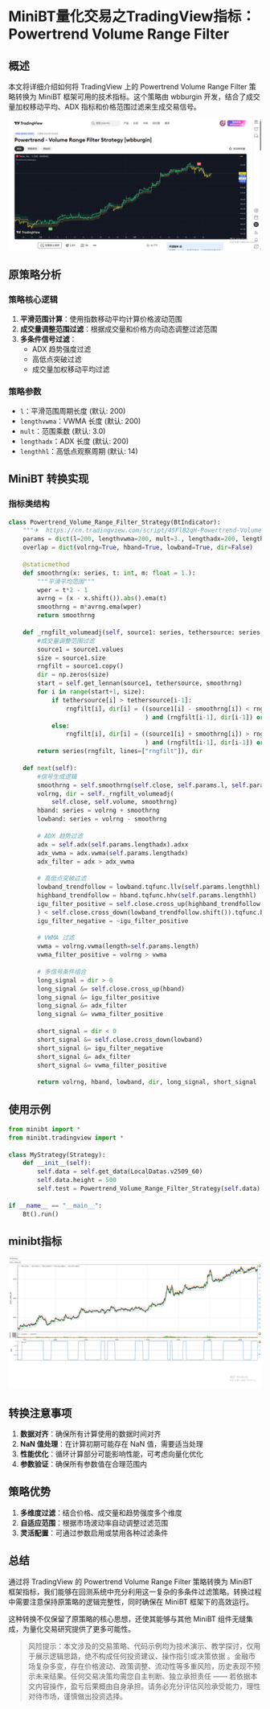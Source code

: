 # **MiniBT量化交易之TradingView指标： Powertrend Volume Range Filter**

## 概述

本文将详细介绍如何将 TradingView 上的 Powertrend Volume Range Filter 策略转换为 MiniBT 框架可用的技术指标。这个策略由 wbburgin 开发，结合了成交量加权移动平均、ADX 指标和价格范围过滤来生成交易信号。

![](../plot/3_1_1.png)

## 原策略分析

### 策略核心逻辑

1. **平滑范围计算**：使用指数移动平均计算价格波动范围
2. **成交量调整范围过滤**：根据成交量和价格方向动态调整过滤范围
3. **多条件信号过滤**：
   - ADX 趋势强度过滤
   - 高低点突破过滤
   - 成交量加权移动平均过滤

### 策略参数

- `l`：平滑范围周期长度 (默认: 200)
- `lengthvwma`：VWMA 长度 (默认: 200)
- `mult`：范围乘数 (默认: 3.0)
- `lengthadx`：ADX 长度 (默认: 200)
- `lengthhl`：高低点观察周期 (默认: 14)

## MiniBT 转换实现

### 指标类结构

```python
class Powertrend_Volume_Range_Filter_Strategy(BtIndicator):
    """✈  https://cn.tradingview.com/script/45FlB2qH-Powertrend-Volume-Range-Filter-Strategy-wbburgin/"""
    params = dict(l=200, lengthvwma=200, mult=3., lengthadx=200, lengthhl=14)
    overlap = dict(volrng=True, hband=True, lowband=True, dir=False)

    @staticmethod
    def smoothrng(x: series, t: int, m: float = 1.):
        """平滑平均范围"""
        wper = t*2 - 1
        avrng = (x - x.shift()).abs().ema(t)
        smoothrng = m*avrng.ema(wper)
        return smoothrng

    def _rngfilt_volumeadj(self, source1: series, tethersource: series, smoothrng: series):
        #成交量调整范围过滤
        source1 = source1.values
        size = source1.size
        rngfilt = source1.copy()
        dir = np.zeros(size)
        start = self.get_lennan(source1, tethersource, smoothrng)
        for i in range(start+1, size):
            if tethersource[i] > tethersource[i-1]:
                rngfilt[i], dir[i] = ((source1[i] - smoothrng[i]) < rngfilt[i-1]
                                      ) and (rngfilt[i-1], dir[i-1]) or (source1[i] - smoothrng[i], 1)
            else:
                rngfilt[i], dir[i] = ((source1[i] + smoothrng[i]) > rngfilt[i-1]
                                      ) and (rngfilt[i-1], dir[i-1]) or (source1[i] + smoothrng[i], -1)
        return series(rngfilt, lines=["rngfilt"]), dir

    def next(self):
        #信号生成逻辑
        smoothrng = self.smoothrng(self.close, self.params.l, self.params.mult)
        volrng, dir = self._rngfilt_volumeadj(
            self.close, self.volume, smoothrng)
        hband: series = volrng + smoothrng
        lowband: series = volrng - smoothrng

        # ADX 趋势过滤
        adx = self.adx(self.params.lengthadx).adxx
        adx_vwma = adx.vwma(self.params.lengthadx)
        adx_filter = adx > adx_vwma

        # 高低点突破过滤
        lowband_trendfollow = lowband.tqfunc.llv(self.params.lengthhl)
        highband_trendfollow = hband.tqfunc.hhv(self.params.lengthhl)
        igu_filter_positive = self.close.cross_up(highband_trendfollow.shift()).tqfunc.barlast(
        ) < self.close.cross_down(lowband_trendfollow.shift()).tqfunc.barlast()
        igu_filter_negative = ~igu_filter_positive

        # VWMA 过滤
        vwma = volrng.vwma(length=self.params.length)
        vwma_filter_positive = volrng > vwma

        # 多信号条件组合
        long_signal = dir > 0
        long_signal &= self.close.cross_up(hband)
        long_signal &= igu_filter_positive
        long_signal &= adx_filter
        long_signal &= vwma_filter_positive

        short_signal = dir < 0
        short_signal &= self.close.cross_down(lowband)
        short_signal &= igu_filter_negative
        short_signal &= adx_filter
        short_signal &= vwma_filter_positive

        return volrng, hband, lowband, dir, long_signal, short_signal
```

## 使用示例

```python
from minibt import *
from minibt.tradingview import *

class MyStrategy(Strategy):
    def __init__(self):
        self.data = self.get_data(LocalDatas.v2509_60)
        self.data.height = 500
        self.test = Powertrend_Volume_Range_Filter_Strategy(self.data)

if __name__ == "__main__":
    Bt().run()
```

## minibt指标

![](../plot/3_1_2.png)

## 转换注意事项

1. **数据对齐**：确保所有计算使用的数据时间对齐
2. **NaN 值处理**：在计算初期可能存在 NaN 值，需要适当处理
3. **性能优化**：循环计算部分可能影响性能，可考虑向量化优化
4. **参数验证**：确保所有参数值在合理范围内

## 策略优势

1. **多维度过滤**：结合价格、成交量和趋势强度多个维度
2. **自适应范围**：根据市场波动率自动调整过滤范围
3. **灵活配置**：可通过参数启用或禁用各种过滤条件

## 总结

通过将 TradingView 的 Powertrend Volume Range Filter 策略转换为 MiniBT 框架指标，我们能够在回测系统中充分利用这一复杂的多条件过滤策略。转换过程中需要注意保持原策略的逻辑完整性，同时确保在 MiniBT 框架下的高效运行。

这种转换不仅保留了原策略的核心思想，还使其能够与其他 MiniBT 组件无缝集成，为量化交易研究提供了更多可能性。

> 风险提示：本文涉及的交易策略、代码示例均为技术演示、教学探讨，仅用于展示逻辑思路，绝不构成任何投资建议、操作指引或决策依据 。金融市场复杂多变，存在价格波动、政策调整、流动性等多重风险，历史表现不预示未来结果。任何交易决策均需您自主判断、独立承担责任 —— 若依据本文内容操作，盈亏后果概由自身承担。请务必充分评估风险承受能力，理性对待市场，谨慎做出投资选择。
